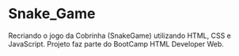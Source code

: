 # Snake_Game
Recriando o jogo da Cobrinha (SnakeGame) utilizando HTML, CSS e JavaScript. Projeto faz parte do BootCamp HTML Developer Web. 
